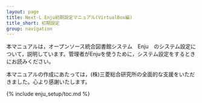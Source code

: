 ```yaml
---
layout: page
title: Next-L Enju初期設定マニュアル(VirtualBox編)
title_short: 初期設定
group: navigation
---
```

本マニュアルは，オープンソース統合図書館システム　Enju　のシステム設定について，説明しています。管理者がEnjuを使うために，システム設定をするときにお読みください。

本マニュアルの作成にあたっては，(株)三菱総合研究所の全面的な支援をいただきました。心より感謝いたします。

{% include enju_setup/toc.md %}
